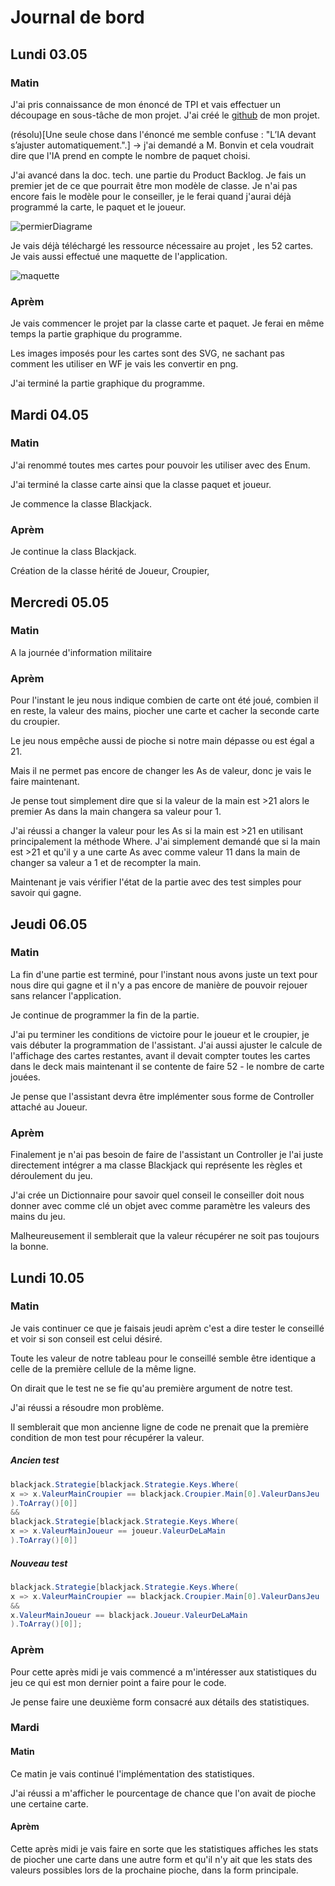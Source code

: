 # Journal de bord
## Lundi 03.05
### Matin

J'ai pris connaissance de mon énoncé de TPI et vais effectuer un découpage en sous-tâche de mon projet. 
J'ai créé le [github](https://github.com/Dal-git/BlackjackIA) de mon projet.

(résolu)[Une seule chose dans l'énoncé me semble confuse : "L’IA devant s’ajuster automatiquement.".] 
-> j'ai demandé a M. Bonvin et cela voudrait dire que l'IA prend en compte le nombre de paquet choisi.

J'ai avancé dans la doc. tech. une partie du Product Backlog.
Je fais un premier jet de ce que pourrait être mon modèle de classe. Je n'ai pas encore fais le modèle pour le conseiller, je le ferai quand j'aurai déjà programmé la carte, le paquet et le joueur.

![permierDiagrame](C:\Users\dallas.ctllz\Desktop\permierDiagrame.png)

Je vais déjà téléchargé les ressource nécessaire au projet , les 52 cartes.
Je vais aussi effectué une maquette de l'application.

![maquette](C:\Users\dallas.ctllz\Desktop\maquette.PNG)

### Aprèm

Je vais commencer le projet par la classe carte et paquet. Je ferai en même temps la partie graphique du programme.

Les images imposés pour les cartes sont des SVG, ne sachant pas comment les utiliser en WF je vais les convertir en png.

J'ai terminé la partie graphique du programme.

## Mardi 04.05

###  Matin

J'ai renommé toutes mes cartes pour pouvoir les utiliser avec des Enum.

J'ai terminé la classe carte ainsi que la classe paquet et joueur.

Je commence la classe Blackjack.

### Aprèm

 Je continue la class Blackjack.

Création de la classe hérité de Joueur, Croupier,

## Mercredi 05.05

### Matin

A la journée d'information militaire

### Aprèm

Pour l'instant le jeu nous indique combien de carte ont été joué, combien il en reste, la valeur des mains, piocher une carte et cacher la seconde carte du croupier.

Le jeu nous empêche aussi de pioche si notre main dépasse ou est égal a 21.

Mais il ne permet pas encore de changer les As de valeur, donc je vais le faire maintenant.

Je pense tout simplement dire que si la valeur de la main est >21 alors le premier As dans la main changera sa valeur pour 1.

J'ai réussi a changer la valeur pour les As si la main est >21 en utilisant principalement la méthode Where. J'ai simplement demandé que si la main est >21 et qu'il y a une carte As avec comme valeur 11 dans la main de changer sa valeur a 1 et de recompter la main.

Maintenant je vais vérifier l'état de la partie avec des test simples pour savoir qui gagne.

## Jeudi 06.05

### Matin

La fin d'une partie est terminé, pour l'instant nous avons juste un text pour nous dire qui gagne et il n'y a pas encore de manière de pouvoir rejouer sans relancer l'application.

Je continue de programmer la fin de la partie.

J'ai pu terminer les conditions de victoire pour le joueur et le croupier, je vais débuter la programmation de l'assistant. J'ai aussi ajuster le calcule de l'affichage des cartes restantes, avant il devait compter toutes les cartes dans le deck mais maintenant il se contente de faire 52 - le nombre de carte jouées.

Je pense que l'assistant devra être implémenter sous forme de Controller attaché au Joueur.

### Aprèm

Finalement je n'ai pas besoin de faire de l'assistant un Controller je l'ai juste directement intégrer a ma classe Blackjack qui représente les règles et déroulement du jeu.

J'ai crée un Dictionnaire pour savoir quel conseil le conseiller doit nous donner avec comme clé un objet avec comme paramètre les valeurs des mains du jeu.

Malheureusement il semblerait que la valeur récupérer ne soit pas toujours la bonne.

## Lundi 10.05

### Matin

Je vais continuer ce que je faisais jeudi aprèm c'est a dire tester le conseillé et voir si son conseil est celui désiré.

Toute les valeur de notre tableau pour le conseillé semble être identique a celle de la première cellule de la même ligne.

On dirait que le test ne se fie qu'au première argument de notre test.

J'ai réussi a résoudre mon problème.

Il semblerait que mon ancienne ligne de code ne prenait que la première condition de mon test pour récupérer la valeur.

##### Ancien test

```c#
blackjack.Strategie[blackjack.Strategie.Keys.Where(
x => x.ValeurMainCroupier == blackjack.Croupier.Main[0].ValeurDansJeu
).ToArray()[0]] 
&& 
blackjack.Strategie[blackjack.Strategie.Keys.Where(
x => x.ValeurMainJoueur == joueur.ValeurDeLaMain
).ToArray()[0]]
```

##### Nouveau test

```c#
blackjack.Strategie[blackjack.Strategie.Keys.Where(
x => x.ValeurMainCroupier == blackjack.Croupier.Main[0].ValeurDansJeu 
&&
x.ValeurMainJoueur == blackjack.Joueur.ValeurDeLaMain
).ToArray()[0]];
```



### Aprèm

Pour cette après midi je vais commencé a m'intéresser aux statistiques du jeu ce qui est mon dernier point a faire pour le code.

Je pense faire une deuxième form consacré aux détails des statistiques.

### Mardi

#### Matin

Ce matin je vais continué l'implémentation des statistiques.

J'ai réussi a m'afficher le pourcentage de chance que l'on avait de pioche une certaine carte.

#### Aprèm

Cette après midi je vais faire en sorte que les statistiques affiches les stats de piocher une carte dans une autre form et qu'il n'y ait que les stats des valeurs possibles lors de la prochaine pioche, dans la form principale.